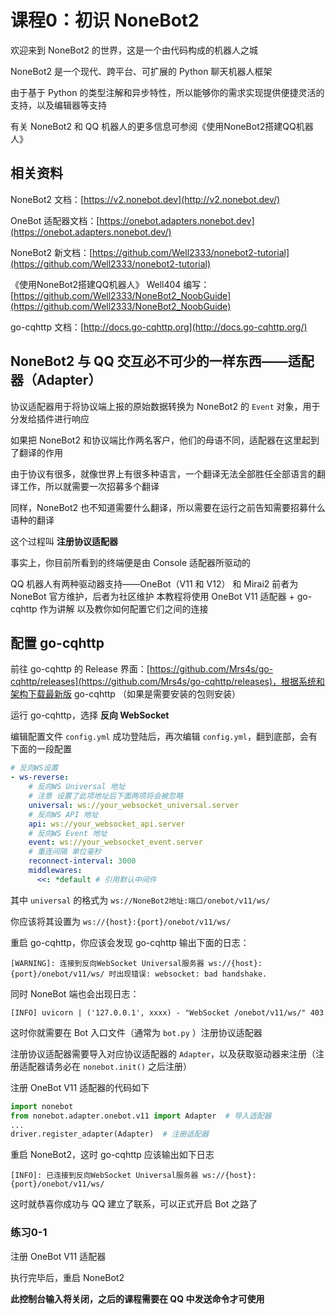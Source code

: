# 课程0：初识 NoneBot2

欢迎来到 NoneBot2 的世界，这是一个由代码构成的机器人之城

NoneBot2 是一个现代、跨平台、可扩展的 Python 聊天机器人框架

由于基于 Python 的类型注解和异步特性，所以能够你的需求实现提供便捷灵活的支持，以及编辑器等支持

有关 NoneBot2 和 QQ 机器人的更多信息可参阅《使用NoneBot2搭建QQ机器人》

## 相关资料

NoneBot2 文档：[https://v2.nonebot.dev](http://v2.nonebot.dev/)

OneBot 适配器文档：[https://onebot.adapters.nonebot.dev](https://onebot.adapters.nonebot.dev/)

NoneBot2 新文档：[https://github.com/Well2333/nonebot2-tutorial](https://github.com/Well2333/nonebot2-tutorial)

《使用NoneBot2搭建QQ机器人》 Well404 编写：[https://github.com/Well2333/NoneBot2_NoobGuide](https://github.com/Well2333/NoneBot2_NoobGuide)

go-cqhttp 文档：[http://docs.go-cqhttp.org](http://docs.go-cqhttp.org/)

## NoneBot2 与 QQ 交互必不可少的一样东西——适配器（Adapter）

协议适配器用于将协议端上报的原始数据转换为 NoneBot2 的 `Event` 对象，用于分发给插件进行响应

如果把 NoneBot2 和协议端比作两名客户，他们的母语不同，适配器在这里起到了翻译的作用

由于协议有很多，就像世界上有很多种语言，一个翻译无法全部胜任全部语言的翻译工作，所以就需要一次招募多个翻译

同样，NoneBot2 也不知道需要什么翻译，所以需要在运行之前告知需要招募什么语种的翻译

这个过程叫 **注册协议适配器**

事实上，你目前所看到的终端便是由 Console 适配器所驱动的

QQ 机器人有两种驱动器支持——OneBot（V11 和 V12） 和 Mirai2
前者为 NoneBot 官方维护，后者为社区维护
本教程将使用 OneBot V11 适配器 + go-cqhttp 作为讲解
以及教你如何配置它们之间的连接

## 配置 go-cqhttp

前往 go-cqhttp 的 Release 界面：[https://github.com/Mrs4s/go-cqhttp/releases](https://github.com/Mrs4s/go-cqhttp/releases)，根据系统和架构下载最新版 go-cqhttp （如果是需要安装的包则安装）

运行 go-cqhttp，选择 **反向 WebSocket**

编辑配置文件 `config.yml` 成功登陆后，再次编辑 `config.yml`，翻到底部，会有下面的一段配置

```yml
# 反向WS设置
- ws-reverse:
    # 反向WS Universal 地址
    # 注意 设置了此项地址后下面两项将会被忽略
    universal: ws://your_websocket_universal.server
    # 反向WS API 地址
    api: ws://your_websocket_api.server
    # 反向WS Event 地址
    event: ws://your_websocket_event.server
    # 重连间隔 单位毫秒
    reconnect-interval: 3000
    middlewares:
      <<: *default # 引用默认中间件
```

其中 `universal` 的格式为 `ws://NoneBot2地址:端口/onebot/v11/ws/`

你应该将其设置为 `ws://{host}:{port}/onebot/v11/ws/`

重启 go-cqhttp，你应该会发现 go-cqhttp 输出下面的日志：

`[WARNING]: 连接到反向WebSocket Universal服务器 ws://{host}:{port}/onebot/v11/ws/ 时出现错误: websocket: bad handshake.`

同时 NoneBot 端也会出现日志：

`[INFO] uvicorn | ('127.0.0.1', xxxx) - "WebSocket /onebot/v11/ws/" 403`

这时你就需要在 Bot 入口文件（通常为 `bot.py` ）注册协议适配器

注册协议适配器需要导入对应协议适配器的 `Adapter`，以及获取驱动器来注册（注册适配器请务必在 `nonebot.init()` 之后注册）

注册 OneBot V11 适配器的代码如下

```python
import nonebot
from nonebot.adapter.onebot.v11 import Adapter  # 导入适配器
...
driver.register_adapter(Adapter)  # 注册适配器
```

重启 NoneBot2，这时 go-cqhttp 应该输出如下日志

`[INFO]: 已连接到反向WebSocket Universal服务器 ws://{host}:{port}/onebot/v11/ws/`

这时就恭喜你成功与 QQ 建立了联系，可以正式开启 Bot 之路了

### 练习0-1

注册 OneBot V11 适配器

执行完毕后，重启 NoneBot2

**此控制台输入将关闭，之后的课程需要在 QQ 中发送命令才可使用**
